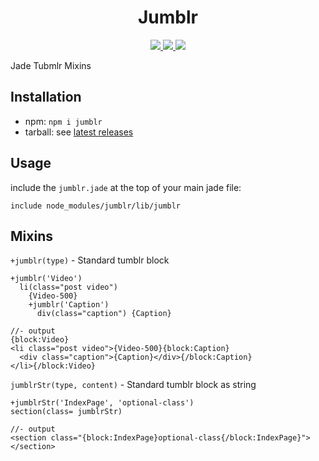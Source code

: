 <h1 align='center'>Jumblr</h1>

<p align="center">
  <a title='NPM version' href="http://badge.fury.io/js/jumblr">
    <img src='http://img.shields.io/npm/v/jumblr.svg?style=flat' />
  </a>
  <a title='Build Status' href="https://travis-ci.org/hhsnopek/jumblr">
    <img src='http://img.shields.io/travis/hhsnopek/jumblr.svg?style=flat' />
  </a>
  <a title='devDependency Status' href="https://gemnasium.com/hhsnopek/jumblr">
    <img src='http://img.shields.io/gemnasium/hhsnopek/jumblr.svg?style=flat' />
  </a>
</p>

Jade Tubmlr Mixins


## Installation
- npm: `npm i jumblr`
- tarball: see [latest releases](https://github.com/hhsnopek/jumblr/releases)

## Usage
include the `jumblr.jade` at the top of your main jade file:
```jade
include node_modules/jumblr/lib/jumblr
```

## Mixins

`+jumblr(type)` - Standard tumblr block
```jade
+jumblr('Video')
  li(class="post video")
    {Video-500}
    +jumblr('Caption')
      div(class="caption") {Caption}

//- output
{block:Video}
<li class="post video">{Video-500}{block:Caption}
  <div class="caption">{Caption}</div>{/block:Caption}
</li>{/block:Video}
```

`jumblrStr(type, content)` - Standard tumblr block as string
```jade
+jumblrStr('IndexPage', 'optional-class')
section(class= jumblrStr)

//- output
<section class="{block:IndexPage}optional-class{/block:IndexPage}"></section>
```
